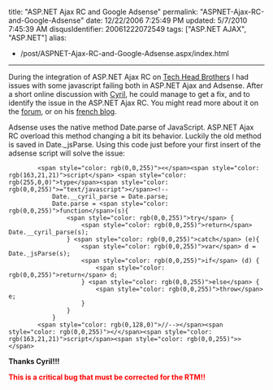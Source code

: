 title: "ASP.NET Ajax RC and Google Adsense"
permalink: "ASPNET-Ajax-RC-and-Google-Adsense"
date: 12/22/2006 7:25:49 PM
updated: 5/7/2010 7:45:39 AM
disqusIdentifier: 20061222072549
tags: ["ASP.NET AJAX", "ASP.NET"]
alias:
 - /post/ASPNET-Ajax-RC-and-Google-Adsense.aspx/index.html
---
During the integration of ASP.NET Ajax RC on [Tech Head Brothers](http://www.techheadbrothers.com/ "Tech Head Brothers") I had issues with some javascript failing both in ASP.NET Ajax and Adsense. After a short online discussion with [Cyril](http://blogs.codes-sources.com/cyril/default.aspx), he could manage to get a fix, and to identify the issue in the ASP.NET Ajax RC. You might read more about it on the [forum](http://forums.asp.net/thread/1501276.aspx), or on his [french blog](http://blogs.codes-sources.com/cyril/archive/2006/12/17/atlas-et-google-adsense-bug-avec-la-methode-date-parse.aspx).

Adsense uses the native method Date.parse of JavaScript. ASP.NET Ajax RC overload this method changing a bit its behavior. Luckily the old method is saved in Date._jsParse. Using this code just before your first insert of the adsense script will solve the issue:
<!-- more -->

            <span style="color: rgb(0,0,255)"><</span><span style="color: rgb(163,21,21)">script</span> <span style="color: rgb(255,0,0)">type</span><span style="color: rgb(0,0,255)">="text/javascript"></span><!--
                Date.__cyril_parse = Date.parse; 
                Date.parse = <span style="color: rgb(0,0,255)">function</span>(s){
                    <span style="color: rgb(0,0,255)">try</span> {
                        <span style="color: rgb(0,0,255)">return</span> Date.__cyril_parse(s);
                    } <span style="color: rgb(0,0,255)">catch</span> (e){
                        <span style="color: rgb(0,0,255)">var</span> d = Date._jsParse(s);
                        <span style="color: rgb(0,0,255)">if</span> (d) {
                            <span style="color: rgb(0,0,255)">return</span> d; 
                        } <span style="color: rgb(0,0,255)">else</span> {
                            <span style="color: rgb(0,0,255)">throw</span> e;
                        } 
                    }
                }
            <span style="color: rgb(0,128,0)">//--></span><span style="color: rgb(0,0,255)"></</span><span style="color: rgb(163,21,21)">script</span><span style="color: rgb(0,0,255)">></span>
[](http://11011.net/software/vspaste)


**Thanks Cyril!!!**

**<font color="#ff0000">This is a critical bug that must be corrected for the RTM!!</font>**
